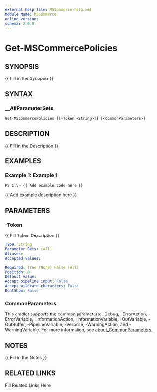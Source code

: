 ```yaml
---
external help file: MSCommerce-help.xml
Module Name: MSCommerce
online version: 
schema: 2.0.0
---
```


# Get-MSCommercePolicies

## SYNOPSIS

{{ Fill in the Synopsis }}

## SYNTAX

### __AllParameterSets

```
Get-MSCommercePolicies [[-Token <String>]] [<CommonParameters>]
```

## DESCRIPTION

{{ Fill in the Description }}

## EXAMPLES

### Example 1: Example 1

```
PS C:\> {{ Add example code here }}
```

{{ Add example description here }}

## PARAMETERS

### -Token

{{ Fill Token Description }}

```yaml
Type: String
Parameter Sets: (All)
Aliases: 
Accepted values: 

Required: True (None) False (All)
Position: 0
Default value: 
Accept pipeline input: False
Accept wildcard characters: False
DontShow: False
```

### CommonParameters

This cmdlet supports the common parameters: -Debug, -ErrorAction, -ErrorVariable, -InformationAction, -InformationVariable, -OutVariable, -OutBuffer, -PipelineVariable, -Verbose, -WarningAction, and -WarningVariable. For more information, see [about_CommonParameters](http://go.microsoft.com/fwlink/?LinkID=113216).

## NOTES

{{ Fill in the Notes }}

## RELATED LINKS

Fill Related Links Here

